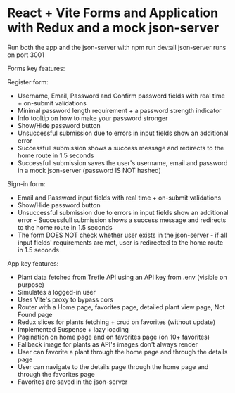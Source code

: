 # React + Vite Forms and Application with Redux and a mock json-server

Run both the app and the json-server with npm run dev:all
json-server runs on port 3001

Forms key features:

Register form:

- Username, Email, Password and Confirm password fields with real time + on-submit validations
- Minimal password length requirement + a password strength indicator
- Info tooltip on how to make your password stronger
- Show/Hide password button
- Unsuccessful submission due to errors in input fields show an additional error 
- Successfull submission shows a success message and redirects to the home route in 1.5 seconds
- Successfull submission saves the user's username, email and password in a mock json-server (password IS NOT hashed)


Sign-in form:

- Email and Password input fields with real time + on-submit validations
- Show/Hide password button
- Unsuccessful submission due to errors in input fields show an additional error - Successfull submission shows a success message and redirects to the home route in 1.5 seconds
- The form DOES NOT check whether user exists in the json-server - if all input fields' requirements are met, user is redirected to the home route in 1.5 seconds


App key features:

- Plant data fetched from Trefle API using an API key from .env (visible on purpose)
- Simulates a logged-in user
- Uses Vite's proxy to bypass cors
- Router with a Home page, favorites page, detailed plant view page, Not Found page
- Redux slices for plants fetching + crud on favorites (without update)
- Implemented Suspense + lazy loading
- Pagination on home page and on favorites page (on 10+ favorites)
- Fallback image for plants as API's images don't always render
- User can favorite a plant through the home page and through the details page
- User can navigate to the details page through the home page and through the favorites page
- Favorites are saved in the json-server

